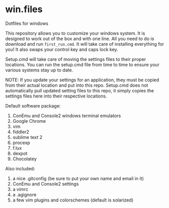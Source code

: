 win.files
=========

Dotfiles for windows

This repository allows you to customize your windows system. It is designed to work out of the box and with one line. All you need to do is download and run `first_run.cmd`. It will take care of installing everything for you! It also swaps your control key and caps lock key.

Setup.cmd will take care of moving the settings files to their proper locations. You can run the setup.cmd file from time to time to ensure your various systems stay up to date.

NOTE: If you update your settings for an application, they must be copied from their actual location and put into this repo. Setup.cmd does not automatically pull updated setting files to this repo, it simply copies the settings files here into their respective locations.

Default software package:

1. ConEmu and Console2 windows terminal emulators
2. Google Chrome
3. vim
4. fiddler2
5. sublime text 2
6. procexp
7. f.lux
8. dexpot
9. Chocolatey


Also included:

1. a nice .gitconfig (be sure to put your own name and email in it)
2. ConEmu and Console2 settings
3. a vimrc
4. a .agignore
5. a few vim plugins and colorschemes (default is solarized)


